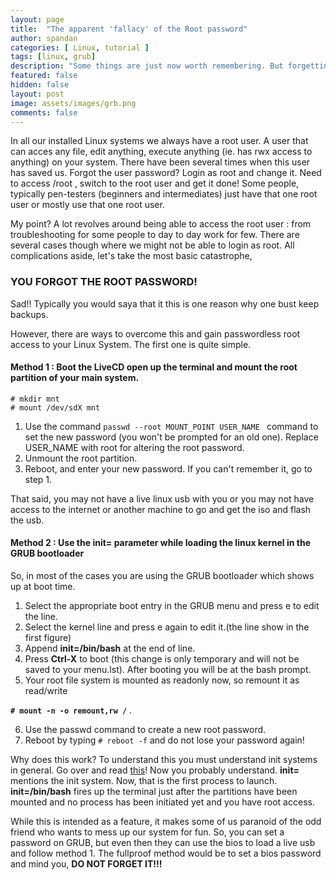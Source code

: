```yaml
---
layout: page
title:  "The apparent 'fallacy' of the Root password"
author: spandan
categories: [ Linux, tutorial ]
tags: [linux, grub]
description: "Some things are just now worth remembering. But forgetting some others cost us!"
featured: false
hidden: false
layout: post
image: assets/images/grb.png
comments: false
---
```


In all our installed Linux systems we always have a root user. A user that can acces any file, edit anything, execute anything (ie. has rwx access to anything) on your system. There have been several times when this user has saved us. Forgot the user password? Login as root and change it. Need to access /root , switch to the root user and get it done! Some people, typically pen-testers (beginners and intermediates) just have that one root user or mostly use that one root user. 

My point? A lot revolves around being able to access the root user : from troubleshooting for some people to day to day work for few. There are several cases though where we might not be able to login as root. All complications aside, let's take the most basic catastrophe, 

### YOU FORGOT THE ROOT PASSWORD!
Sad!! Typically you would saya that it this is one reason why one bust keep backups.

However, there are ways to overcome this and gain passwordless root access to your Linux System. The first one is quite simple.


#### Method 1 : Boot the LiveCD open up the terminal and mount the root partition of your main system.
``` 
# mkdir mnt
# mount /dev/sdX mnt
```
1.  Use the command
```passwd --root MOUNT_POINT USER_NAME ``` command to set the new password (you won't be prompted for an old one). Replace USER_NAME with root for altering the root password.
2.  Unmount the root partition.
3.  Reboot, and enter your new password. If you can't remember it, go to step 1.


That said, you may not have a live linux usb with you or you may not have access to the internet or another machine to go and get the iso and flash the usb.

#### Method 2 : Use the init= parameter while loading the linux kernel in the GRUB bootloader


So, in most of the cases you are using the GRUB bootloader which shows up at boot time. 

1.  Select the appropriate boot entry in the GRUB menu and press e to edit the line.
2.  Select the kernel line and press e again to edit it.(the line show in the first figure)
3.  Append **init=/bin/bash** at the end of line.
4.  Press **Ctrl-X** to boot (this change is only temporary and will not be saved to your menu.lst). After booting you will be at the bash prompt.
5.  Your root file system is mounted as readonly now, so remount it as read/write 

**```# mount -n -o remount,rw /```** .

6.  Use the passwd command to create a new root password.
7.  Reboot by typing ```# reboot -f``` and do not lose your password again!

Why does this work? To understand this you must understand init systems in general. Go over and read <a href="https://spandanji.github.io/the-systemd-controversy/">this</a>! Now you probably understand. **init=** mentions the init system. Now, that is the first process to launch. **init=/bin/bash** fires up the terminal just after the partitions have been mounted and no process has been initiated yet and you have root access. 

While this is intended as a feature, it makes some of us paranoid of the odd friend who wants to mess up our system for fun.
So, you can set a password on GRUB, but even then they can use the bios to load a live usb and follow method 1. The fullproof method would be to set a bios password and mind you, **DO NOT FORGET IT!!!**
